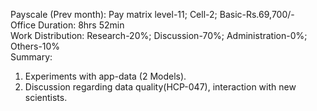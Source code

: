 Payscale (Prev month): Pay matrix level-11; Cell-2; Basic-Rs.69,700/-\
Office Duration: 8hrs 52min\
Work Distribution: Research-20%; Discussion-70%; Administration-0%; Others-10%\
Summary:
1. Experiments with app-data (2 Models).
2. Discussion regarding data quality(HCP-047), interaction with new scientists.
